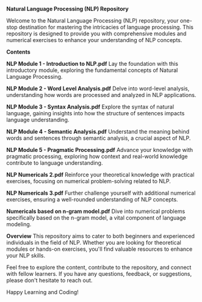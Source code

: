 **Natural Language Processing (NLP) Repository**

Welcome to the Natural Language Processing (NLP) repository, your one-stop destination for mastering the intricacies of language processing. This repository is designed to provide you with comprehensive modules and numerical exercises to enhance your understanding of NLP concepts.

**Contents**

**NLP Module 1 - Introduction to NLP.pdf**
Lay the foundation with this introductory module, exploring the fundamental concepts of Natural Language Processing.

**NLP Module 2 - Word Level Analysis.pdf**
Delve into word-level analysis, understanding how words are processed and analyzed in NLP applications.

**NLP Module 3 - Syntax Analysis.pdf**
Explore the syntax of natural language, gaining insights into how the structure of sentences impacts language understanding.

**NLP Module 4 - Semantic Analysis.pdf**
Understand the meaning behind words and sentences through semantic analysis, a crucial aspect of NLP.

**NLP Module 5 - Pragmatic Processing.pdf**
Advance your knowledge with pragmatic processing, exploring how context and real-world knowledge contribute to language understanding.

**NLP Numericals 2.pdf**
Reinforce your theoretical knowledge with practical exercises, focusing on numerical problem-solving related to NLP.

**NLP Numericals 3.pdf**
Further challenge yourself with additional numerical exercises, ensuring a well-rounded understanding of NLP concepts.

**Numericals based on n-gram model.pdf**
Dive into numerical problems specifically based on the n-gram model, a vital component of language modeling.

**Overview**
This repository aims to cater to both beginners and experienced individuals in the field of NLP. Whether you are looking for theoretical modules or hands-on exercises, you'll find valuable resources to enhance your NLP skills.

Feel free to explore the content, contribute to the repository, and connect with fellow learners. If you have any questions, feedback, or suggestions, please don't hesitate to reach out.

Happy Learning and Coding!

